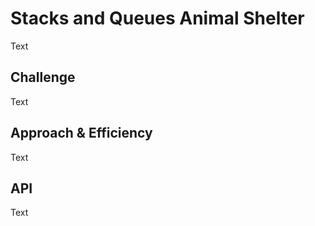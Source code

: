 # Stacks and Queues Animal Shelter

Text

## Challenge

Text

## Approach & Efficiency

Text

## API

Text
